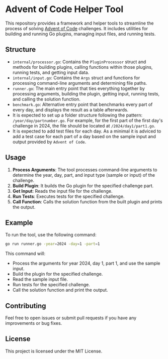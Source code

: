 # Advent of Code Helper Tool

This repository provides a framework and helper tools to streamline the process of solving [Advent of Code](https://adventofcode.com/) challenges. It includes utilities for building and running Go plugins, managing input files, and running tests.

## Structure

- `internal/processor.go`: Contains the `PluginProcessor` struct and methods for building plugins, calling functions within those plugins, running tests, and getting input data.
- `internal/input.go`: Contains the `Args` struct and functions for processing command-line arguments and determining file paths.
- `runner.go`: The main entry point that ties everything together by processing arguments, building the plugin, getting input, running tests, and calling the solution function.
- `benchmark.go`: Alternative entry point that benchmarks every part of every day, and displays the result as a table afterwards.
- It is expected to set up a folder structure following the pattern: `/year/day/partnumber.go`. For example, for the first part of the first day's challenge in 2024, the file should be located at `/2024/day1/part1.go`.
- It is expected to add test files for each day. As a minimal it is adviced to add a test case for each part of a day based on the sample input and output provided by `Advent of Code`.

## Usage

1. **Process Arguments**: The tool processes command-line arguments to determine the year, day, part, and input type (sample or input) of the challenge.
2. **Build Plugin**: It builds the Go plugin for the specified challenge part.
3. **Get Input**: Reads the input file for the challenge.
4. **Run Tests**: Executes tests for the specified challenge.
5. **Call Function**: Calls the solution function from the built plugin and prints the output.

## Example

To run the tool, use the following command:

```sh
go run runner.go -year=2024 -day=1 -part=1
```

This command will:
- Process the arguments for year 2024, day 1, part 1, and use the sample input.
- Build the plugin for the specified challenge.
- Read the sample input file.
- Run tests for the specified challenge.
- Call the solution function and print the output.

## Contributing

Feel free to open issues or submit pull requests if you have any improvements or bug fixes.

## License

This project is licensed under the MIT License.